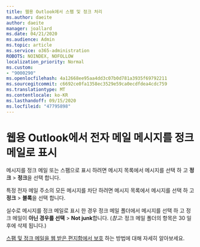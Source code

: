 ```yaml
---
title: 웹용 Outlook에서 스팸 및 정크 처리
ms.author: daeite
author: daeite
manager: joallard
ms.date: 04/21/2020
ms.audience: Admin
ms.topic: article
ms.service: o365-administration
ROBOTS: NOINDEX, NOFOLLOW
localization_priority: Normal
ms.custom:
- "9000290"
ms.openlocfilehash: 4a12668ee95aa4dd3c07b0d781a3935f69792211
ms.sourcegitcommit: c6692ce0fa1358ec3529e59ca0ecdfdea4cdc759
ms.translationtype: MT
ms.contentlocale: ko-KR
ms.lasthandoff: 09/15/2020
ms.locfileid: "47795898"
---
```

# <a name="mark-email-messages-as-junk-in-outlook-on-the-web"></a>웹용 Outlook에서 전자 메일 메시지를 정크 메일로 표시

메시지를 정크 메일 또는 스팸으로 표시 하려면 메시지 목록에서 메시지를 선택 하 고 **정크**  >  **정크**을 선택 합니다.

특정 전자 메일 주소의 모든 메시지를 차단 하려면 메시지 목록에서 메시지를 선택 하 고 **정크**  >  **블록**을 선택 합니다.

실수로 메시지를 정크 메일로 표시 한 경우 정크 메일 폴더에서 메시지를 선택 하 고 정크 메일이 **아닌 경우를 선택**  >  **Not junk**합니다. (*참고:* 정크 메일 폴더의 항목은 30 일 후에 삭제 됩니다.)

[스팸 및 정크 메일을 웹 받은 편지함에서 보호](https://support.office.com/article/db786e79-54e2-40cc-904f-d89d57b7f41d) 하는 방법에 대해 자세히 알아보세요.